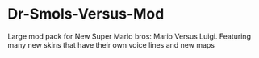 # Dr-Smols-Versus-Mod
Large mod pack for New Super Mario bros: Mario Versus Luigi. Featuring many new skins that have their own voice lines and new maps
